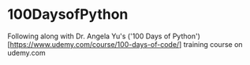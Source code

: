# 100DaysofPython
Following along with Dr. Angela Yu's ('100 Days of Python')[https://www.udemy.com/course/100-days-of-code/] training course on udemy.com
